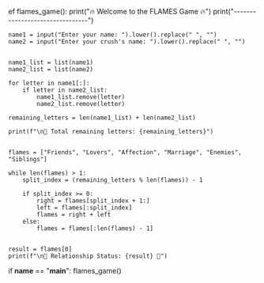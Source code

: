 ef flames_game():
    print("🔥 Welcome to the FLAMES Game 🔥")
    print("--------------------------------")

    
    name1 = input("Enter your name: ").lower().replace(" ", "")
    name2 = input("Enter your crush's name: ").lower().replace(" ", "")

     
    name1_list = list(name1)
    name2_list = list(name2)

    for letter in name1[:]:
        if letter in name2_list:
            name1_list.remove(letter)
            name2_list.remove(letter)

    remaining_letters = len(name1_list) + len(name2_list)

    print(f"\n🧮 Total remaining letters: {remaining_letters}")

    
    flames = ["Friends", "Lovers", "Affection", "Marriage", "Enemies", "Siblings"]

    while len(flames) > 1:
        split_index = (remaining_letters % len(flames)) - 1

        if split_index >= 0:
            right = flames[split_index + 1:]
            left = flames[:split_index]
            flames = right + left
        else:
            flames = flames[:len(flames) - 1]

    
    result = flames[0]
    print(f"\n💞 Relationship Status: {result} 💞")



if __name__ == "__main__":
    flames_game()
